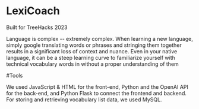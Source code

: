 # LexiCoach
 Built for TreeHacks 2023
 
 Language is complex -- extremely complex. When learning a new language, simply google translating words or phrases and stringing them together results in a significant loss of context and nuance. Even in your native language, it can be a steep learning curve to familiarize yourself with technical vocabulary words in without a proper understanding of them
 
 #Tools
 
 We used JavaScript & HTML for the front-end, Python and the OpenAI API for the back-end, and Python Flask to connect the frontend and backend. For storing and retrieving vocabulary list data, we used MySQL.
